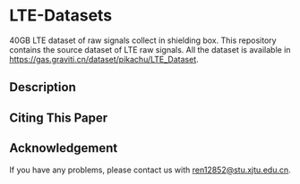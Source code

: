 # LTE-Datasets
40GB LTE dataset of raw signals collect in shielding box.
This repository contains the source dataset of LTE raw signals. All the dataset is available in https://gas.graviti.cn/dataset/pikachu/LTE_Dataset.


## Description

## Citing This Paper

## Acknowledgement
If you have any problems, please contact us with ren12852@stu.xjtu.edu.cn.
